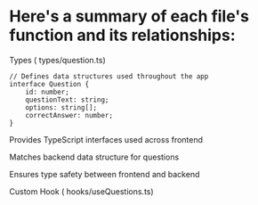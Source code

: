 # Here's a summary of each file's function and its relationships:

Types ( types/question.ts)

```
// Defines data structures used throughout the app
interface Question {
    id: number;
    questionText: string;
    options: string[];
    correctAnswer: number;
}
```
Provides TypeScript interfaces used across frontend

Matches backend data structure for questions

Ensures type safety between frontend and backend

Custom Hook ( hooks/useQuestions.ts)